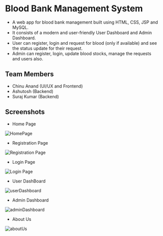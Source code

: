# Blood Bank Management System
- A web app for blood bank management built using HTML, CSS, JSP and MySQL.
- It consists of a modern and user-friendly User Dashboard and Admin Dashboard.
- User can register, login and request for blood (only if available) and see the status update for their request.
- Admin can register, login, update blood stocks, manage the requests and users also.
## Team Members
- Chinu Anand (UI/UX and Frontend)
- Ashutosh (Backend)
- Suraj Kumar (Backend)

## Screenshots
- Home Page

![HomePage](https://images2.imgbox.com/86/46/LbUd7Rq8_o.png)

- Registration Page 

![Registration Page](https://images2.imgbox.com/f2/73/tXyTVYrR_o.png)

- Login Page

![Login Page](https://images2.imgbox.com/65/6c/afT42lBD_o.png)

- User DashBoard

![userDashboard](https://images2.imgbox.com/a9/e2/Ow1xM5SP_o.png)

- Admin Dashboard

![adminDashboard](https://images2.imgbox.com/f1/e6/Hnnw9Ixf_o.png)

- About Us

![aboutUs](https://images2.imgbox.com/3f/f1/IGZy5SN0_o.png)
